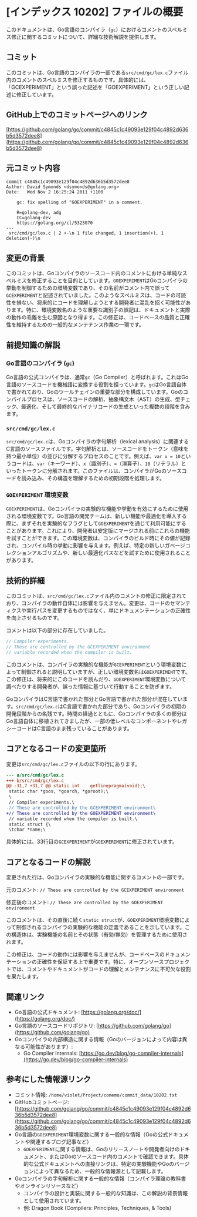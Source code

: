 # [インデックス 10202] ファイルの概要

このドキュメントは、Go言語のコンパイラ（`gc`）におけるコメントのスペルミス修正に関するコミットについて、詳細な技術解説を提供します。

## コミット

このコミットは、Go言語のコンパイラの一部である`src/cmd/gc/lex.c`ファイル内のコメントのスペルミスを修正するものです。具体的には、「GCEXPERIMENT」という誤った記述を「GOEXPERIMENT」という正しい記述に修正しています。

## GitHub上でのコミットページへのリンク

[https://github.com/golang/go/commit/c4845c1c49093e129f04c4892d636b5d3572dee8](https://github.com/golang/go/commit/c4845c1c49093e129f04c4892d636b5d3572dee8)

## 元コミット内容

```
commit c4845c1c49093e129f04c4892d636b5d3572dee8
Author: David Symonds <dsymonds@golang.org>
Date:   Wed Nov 2 16:25:24 2011 +1100

    gc: fix spelling of "GOEXPERIMENT" in a comment.
    
    R=golang-dev, adg
    CC=golang-dev
    https://golang.org/cl/5323070
---
 src/cmd/gc/lex.c | 2 +-\n 1 file changed, 1 insertion(+), 1 deletion(-)\n
```

## 変更の背景

このコミットは、Goコンパイラのソースコード内のコメントにおける単純なスペルミスを修正することを目的としています。`GOEXPERIMENT`はGoコンパイラの挙動を制御するための環境変数であり、その名前がコメント内で誤って`GCEXPERIMENT`と記述されていました。このようなスペルミスは、コードの可読性を損ない、将来的にコードを理解しようとする開発者に混乱を招く可能性があります。特に、環境変数名のような重要な識別子の誤記は、ドキュメントと実際の動作の乖離を生む原因となり得ます。この修正は、コードベースの品質と正確性を維持するための一般的なメンテナンス作業の一環です。

## 前提知識の解説

### Go言語のコンパイラ (`gc`)

Go言語の公式コンパイラは、通常`gc`（Go Compiler）と呼ばれます。これはGo言語のソースコードを機械語に変換する役割を担っています。`gc`はGo言語自体で書かれており、Goのツールチェインの重要な部分を構成しています。Goのコンパイルプロセスは、ソースコードの解析、抽象構文木（AST）の生成、型チェック、最適化、そして最終的なバイナリコードの生成といった複数の段階を含みます。

### `src/cmd/gc/lex.c`

`src/cmd/gc/lex.c`は、Goコンパイラの字句解析（lexical analysis）に関連するC言語のソースファイルです。字句解析とは、ソースコードをトークン（意味を持つ最小単位）の並びに分解するプロセスのことです。例えば、`var x = 10`というコードは、`var`（キーワード）、`x`（識別子）、`=`（演算子）、`10`（リテラル）といったトークンに分解されます。このファイルは、コンパイラがGoのソースコードを読み込み、その構造を理解するための初期段階を処理します。

### `GOEXPERIMENT` 環境変数

`GOEXPERIMENT`は、Goコンパイラの実験的な機能や挙動を有効にするために使用される環境変数です。Go言語の開発チームは、新しい機能や最適化を導入する際に、まずそれを実験的なフラグとして`GOEXPERIMENT`を通じて利用可能にすることがあります。これにより、開発者は安定版にマージされる前にこれらの機能を試すことができます。この環境変数は、コンパイラのビルド時にその値が記録され、コンパイル時の挙動に影響を与えます。例えば、特定の新しいガベージコレクションアルゴリズムや、新しい最適化パスなどを試すために使用されることがあります。

## 技術的詳細

このコミットは、`src/cmd/gc/lex.c`ファイル内のコメントの修正に限定されており、コンパイラの動作自体には影響を与えません。変更は、コードのセマンティクスや実行パスを変更するものではなく、単にドキュメンテーションの正確性を向上させるものです。

コメントは以下の部分に存在していました。

```c
// Compiler experiments.
// These are controlled by the GCEXPERIMENT environment
// variable recorded when the compiler is built.
```

このコメントは、コンパイラの実験的な機能が`GCEXPERIMENT`という環境変数によって制御されると説明していますが、正しい環境変数名は`GOEXPERIMENT`です。この修正は、将来的にこのコードを読んだり、`GOEXPERIMENT`環境変数について調べたりする開発者が、誤った情報に基づいて行動することを防ぎます。

GoコンパイラはC言語で書かれた部分とGo言語で書かれた部分が混在しています。`src/cmd/gc/lex.c`はC言語で書かれた部分であり、Goコンパイラの初期の開発段階からの名残です。時間の経過とともに、Goコンパイラの多くの部分はGo言語自体に移植されてきましたが、一部の低レベルなコンポーネントやレガシーコードはC言語のまま残っていることがあります。

## コアとなるコードの変更箇所

変更は`src/cmd/gc/lex.c`ファイルの以下の行にあります。

```diff
--- a/src/cmd/gc/lex.c
+++ b/src/cmd/gc/lex.c
@@ -31,7 +31,7 @@ static int	getlinepragma(void);\
 static char *goos, *goarch, *goroot);\
 \
 // Compiler experiments.\
-// These are controlled by the GCEXPERIMENT environment\
+// These are controlled by the GOEXPERIMENT environment\
 // variable recorded when the compiler is built.\
 static struct {\
 \tchar *name;\
```

具体的には、33行目の`GCEXPERIMENT`が`GOEXPERIMENT`に修正されています。

## コアとなるコードの解説

変更された行は、Goコンパイラの実験的な機能に関するコメントの一部です。

元のコメント:
`// These are controlled by the GCEXPERIMENT environment`

修正後のコメント:
`// These are controlled by the GOEXPERIMENT environment`

このコメントは、その直後に続く`static struct`が、`GOEXPERIMENT`環境変数によって制御されるコンパイラの実験的な機能の定義であることを示しています。この構造体は、実験機能の名前とその状態（有効/無効）を管理するために使用されます。

この修正は、コードの動作には影響を与えませんが、コードベースのドキュメンテーションの正確性を保証する上で重要です。特に、オープンソースプロジェクトでは、コメントやドキュメントがコードの理解とメンテナンスに不可欠な役割を果たします。

## 関連リンク

*   Go言語の公式ドキュメント: [https://golang.org/doc/](https://golang.org/doc/)
*   Go言語のソースコードリポジトリ: [https://github.com/golang/go](https://github.com/golang/go)
*   Goコンパイラの内部構造に関する情報（Goのバージョンによって内容は異なる可能性があります）:
    *   Go Compiler Internals: [https://go.dev/blog/go-compiler-internals](https://go.dev/blog/go-compiler-internals)

## 参考にした情報源リンク

*   コミット情報: `/home/violet/Project/comemo/commit_data/10202.txt`
*   GitHubコミットページ: [https://github.com/golang/go/commit/c4845c1c49093e129f04c4892d636b5d3572dee8](https://github.com/golang/go/commit/c4845c1c49093e129f04c4892d636b5d3572dee8)
*   Go言語の`GOEXPERIMENT`環境変数に関する一般的な情報（Goの公式ドキュメントや関連するブログ記事など）
    *   `GOEXPERIMENT`に関する情報は、Goのリリースノートや開発者向けのドキュメント、またはGoのソースコード内のコメントで確認できます。具体的な公式ドキュメントへの直接リンクは、特定の実験機能やGoのバージョンによって異なるため、一般的な情報源として記載します。
*   Goコンパイラの字句解析に関する一般的な情報（コンパイラ理論の教科書やオンラインリソースなど）
    *   コンパイラの設計と実装に関する一般的な知識は、この解説の背景情報として使用されています。
    *   例: Dragon Book (Compilers: Principles, Techniques, & Tools)

